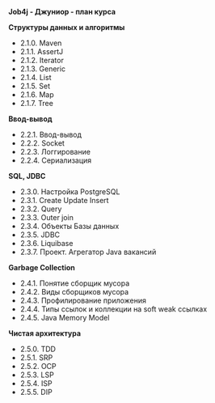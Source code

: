 
**Job4j - Джуниор - план курса**

**Структуры данных и алгоритмы**
* 2.1.0. Maven
* 2.1.1. AssertJ
* 2.1.2. Iterator
* 2.1.3. Generic
* 2.1.4. List
* 2.1.5. Set
* 2.1.6. Map
* 2.1.7. Tree

**Ввод-вывод**
* 2.2.1. Ввод-вывод
* 2.2.2. Socket
* 2.2.3. Логгирование
* 2.2.4. Сериализация

**SQL, JDBC**
* 2.3.0. Настройка PostgreSQL
* 2.3.1. Create Update Insert
* 2.3.2. Query
* 2.3.3. Outer join
* 2.3.4. Объекты Базы данных
* 2.3.5. JDBC
* 2.3.6. Liquibase
* 2.3.7. Проект. Агрегатор Java вакансий

**Garbage Collection**
* 2.4.1. Понятие сборщик мусора
* 2.4.2. Виды сборщиков мусора
* 2.4.3. Профилирование приложения
* 2.4.4. Типы ссылок и коллекции на soft weak ссылках
* 2.4.5. Java Memory Model

**Чистая архитектура**
* 2.5.0. TDD
* 2.5.1. SRP
* 2.5.2. OCP
* 2.5.3. LSP
* 2.5.4. ISP
* 2.5.5. DIP


